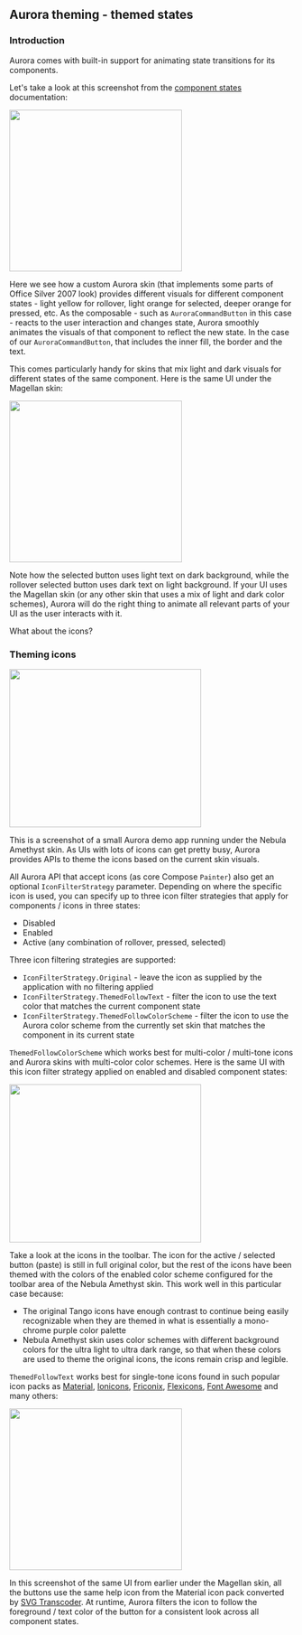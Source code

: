 ## Aurora theming - themed states

### Introduction

Aurora comes with built-in support for animating state transitions for its components.

Let's take a look at this screenshot from the [component states](skins/componentstates.md) documentation:

<img src="https://raw.githubusercontent.com/kirill-grouchnikov/aurora/icicle/docs/images/theming/states/component-states-extended.png"
width="306" height="286"/>

Here we see how a custom Aurora skin (that implements some parts of Office Silver 2007 look) provides different visuals for different component states - light yellow for rollover, light orange for selected, deeper orange for pressed, etc. As the composable - such as `AuroraCommandButton` in this case - reacts to the user interaction and changes state, Aurora smoothly animates the visuals of that component to reflect the new state. In the case of our `AuroraCommandButton`, that includes the inner fill, the border and the text.

This comes particularly handy for skins that mix light and dark visuals for different states of the same component. Here is the same UI under the Magellan skin:

<img src="https://raw.githubusercontent.com/kirill-grouchnikov/aurora/icicle/docs/images/theming/states/component-states-mixed.png"
width="306" height="286"/>

Note how the selected button uses light text on dark background, while the rollover selected button uses dark text on light background. If your UI uses the Magellan skin (or any other skin that uses a mix of light and dark color schemes), Aurora will do the right thing to animate all relevant parts of your UI as the user interacts with it.

What about the icons?

### Theming icons

<img src="https://raw.githubusercontent.com/kirill-grouchnikov/aurora/icicle/docs/images/theming/skins/nebulaamethyst.png"
width="340" height="280"/>

This is a screenshot of a small Aurora demo app running under the Nebula Amethyst skin. As UIs with lots of icons can get pretty busy, Aurora provides APIs to theme the icons based on the current skin visuals.

All Aurora API that accept icons (as core Compose `Painter`) also get an optional `IconFilterStrategy` parameter. Depending on where the specific icon is used, you can specify up to three icon filter strategies that apply for components / icons in three states:

 * Disabled
 * Enabled
 * Active (any combination of rollover, pressed, selected)

Three icon filtering strategies are supported:
 * `IconFilterStrategy.Original` - leave the icon as supplied by the application with no filtering applied
 * `IconFilterStrategy.ThemedFollowText` - filter the icon to use the text color that matches the current component state
 * `IconFilterStrategy.ThemedFollowColorScheme` - filter the icon to use the Aurora color scheme from the currently set skin that matches the component in its current state

`ThemedFollowColorScheme` which works best for multi-color / multi-tone icons and Aurora skins with multi-color color schemes. Here is the same UI with this icon filter strategy applied on enabled and disabled component states:

<img src="https://raw.githubusercontent.com/kirill-grouchnikov/aurora/icicle/docs/images/theming/skins/nebulaamethyst-filtered.png"
width="340" height="280"/>

Take a look at the icons in the toolbar. The icon for the active / selected button (paste) is still in full original color, but the rest of the icons have been themed with the colors of the enabled color scheme configured for the toolbar area of the Nebula Amethyst skin. This work well in this particular case because:

* The original Tango icons have enough contrast to continue being easily recognizable when they are themed in what is essentially a mono-chrome purple color palette
* Nebula Amethyst skin uses color schemes with different background colors for the ultra light to ultra dark range, so that when these colors are used to theme the original icons, the icons remain crisp and legible.

`ThemedFollowText` works best for single-tone icons found in such popular icon packs as [Material](https://material.io/resources/icons/), [Ionicons](https://ionicons.com/), [Friconix](https://friconix.com/), [Flexicons](https://setproduct.com/flexicons), [Font Awesome](https://fontawesome.com/) and many others:

<img src="https://raw.githubusercontent.com/kirill-grouchnikov/aurora/icicle/docs/images/theming/states/component-states-icons.png"
width="306" height="286"/>

In this screenshot of the same UI from earlier under the Magellan skin, all the buttons use the same help icon from the Material icon pack converted by [SVG Transcoder](../tools/svg-transcoder/svg-transcoder.md). At runtime, Aurora filters the icon to follow the foreground / text color of the button for a consistent look across all component states.
